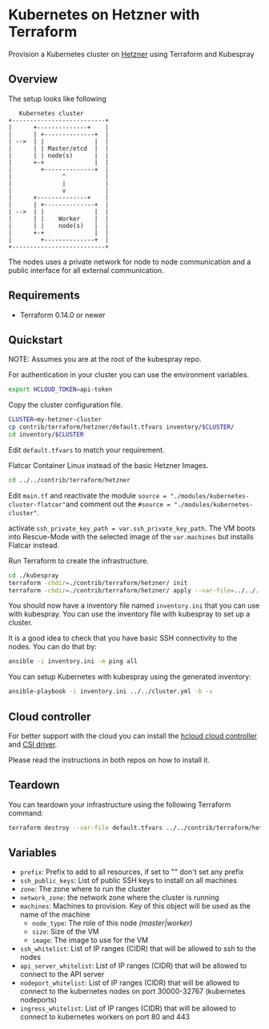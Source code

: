 # Kubernetes on Hetzner with Terraform

Provision a Kubernetes cluster on [Hetzner](https://www.hetzner.com/cloud) using Terraform and Kubespray

## Overview

The setup looks like following

```text
   Kubernetes cluster
+--------------------------+
|      +--------------+    |
|      | +--------------+  |
| -->  | |              |  |
|      | | Master/etcd  |  |
|      | | node(s)      |  |
|      +-+              |  |
|        +--------------+  |
|              ^           |
|              |           |
|              v           |
|      +--------------+    |
|      | +--------------+  |
| -->  | |              |  |
|      | |    Worker    |  |
|      | |    node(s)   |  |
|      +-+              |  |
|        +--------------+  |
+--------------------------+
```

The nodes uses a private network for node to node communication and a public interface for all external communication.

## Requirements

* Terraform 0.14.0 or newer

## Quickstart

NOTE: Assumes you are at the root of the kubespray repo.

For authentication in your cluster you can use the environment variables.

```bash
export HCLOUD_TOKEN=api-token
```

Copy the cluster configuration file.

```bash
CLUSTER=my-hetzner-cluster
cp contrib/terraform/hetzner/default.tfvars inventory/$CLUSTER/
cd inventory/$CLUSTER
```

Edit `default.tfvars` to match your requirement.

Flatcar Container Linux instead of the basic Hetzner Images.

```bash
cd ../../contrib/terraform/hetzner
```

Edit `main.tf` and reactivate the module `source = "./modules/kubernetes-cluster-flatcar"`and
comment out the `#source = "./modules/kubernetes-cluster"`.

activate `ssh_private_key_path = var.ssh_private_key_path`. The VM boots into
Rescue-Mode with the selected image of the `var.machines` but installs Flatcar instead.

Run Terraform to create the infrastructure.

```bash
cd ./kubespray
terraform -chdir=./contrib/terraform/hetzner/ init
terraform -chdir=./contrib/terraform/hetzner/ apply --var-file=../../../inventory/$CLUSTER/default.tfvars
```

You should now have a inventory file named `inventory.ini` that you can use with kubespray.
You can use the inventory file with kubespray to set up a cluster.

It is a good idea to check that you have basic SSH connectivity to the nodes. You can do that by:

```bash
ansible -i inventory.ini -m ping all
```

You can setup Kubernetes with kubespray using the generated inventory:

```bash
ansible-playbook -i inventory.ini ../../cluster.yml -b -v
```

## Cloud controller

For better support with the cloud you can install the [hcloud cloud controller](https://github.com/hetznercloud/hcloud-cloud-controller-manager) and [CSI driver](https://github.com/hetznercloud/csi-driver).

Please read the instructions in both repos on how to install it.

## Teardown

You can teardown your infrastructure using the following Terraform command:

```bash
terraform destroy --var-file default.tfvars ../../contrib/terraform/hetzner
```

## Variables

* `prefix`: Prefix to add to all resources, if set to "" don't set any prefix
* `ssh_public_keys`: List of public SSH keys to install on all machines
* `zone`: The zone where to run the cluster
* `network_zone`: the network zone where the cluster is running
* `machines`: Machines to provision. Key of this object will be used as the name of the machine
  * `node_type`: The role of this node *(master|worker)*
  * `size`: Size of the VM
  * `image`: The image to use for the VM
* `ssh_whitelist`: List of IP ranges (CIDR) that will be allowed to ssh to the nodes
* `api_server_whitelist`: List of IP ranges (CIDR) that will be allowed to connect to the API server
* `nodeport_whitelist`: List of IP ranges (CIDR) that will be allowed to connect to the kubernetes nodes on port 30000-32767 (kubernetes nodeports)
* `ingress_whitelist`: List of IP ranges (CIDR) that will be allowed to connect to kubernetes workers on port 80 and 443
